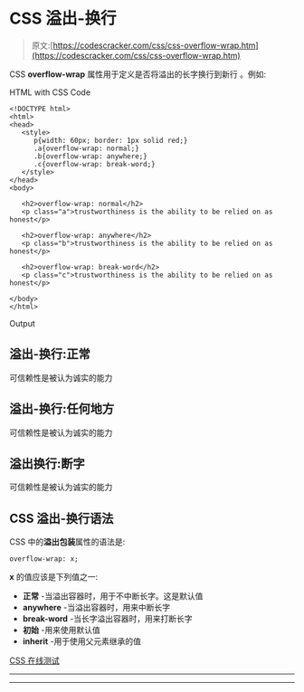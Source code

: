 # CSS 溢出-换行

> 原文:[https://codescracker.com/css/css-overflow-wrap.htm](https://codescracker.com/css/css-overflow-wrap.htm)

CSS **overflow-wrap** 属性用于定义是否将溢出的长字换行到新行 。例如:

HTML with CSS Code

```
<!DOCTYPE html>
<html>
<head>
   <style>
      p{width: 60px; border: 1px solid red;}
      .a{overflow-wrap: normal;}
      .b{overflow-wrap: anywhere;}
      .c{overflow-wrap: break-word;}
   </style>
</head>
<body>

   <h2>overflow-wrap: normal</h2>
   <p class="a">trustworthiness is the ability to be relied on as honest</p>

   <h2>overflow-wrap: anywhere</h2>
   <p class="b">trustworthiness is the ability to be relied on as honest</p>

   <h2>overflow-wrap: break-word</h2>
   <p class="c">trustworthiness is the ability to be relied on as honest</p>

</body>
</html>
```

Output

## 溢出-换行:正常

可信赖性是被认为诚实的能力

## 溢出-换行:任何地方

可信赖性是被认为诚实的能力

## 溢出换行:断字

可信赖性是被认为诚实的能力

## CSS 溢出-换行语法

CSS 中的**溢出包装**属性的语法是:

```
overflow-wrap: x;
```

**x** 的值应该是下列值之一:

*   **正常** -当溢出容器时，用于不中断长字。这是默认值
*   **anywhere** -当溢出容器时，用来中断长字
*   **break-word** -当长字溢出容器时，用来打断长字
*   **初始** -用来使用默认值
*   **inherit** -用于使用父元素继承的值

[CSS 在线测试](/exam/showtest.php?subid=5)

* * *

* * *